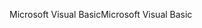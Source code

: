 <span data-ttu-id="142d6-101">Microsoft Visual Basic</span><span class="sxs-lookup"><span data-stu-id="142d6-101">Microsoft Visual Basic</span></span>